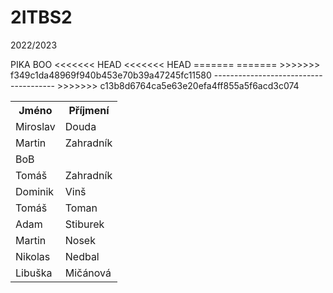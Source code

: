 # 2ITBS2
2022/2023

<html>
	<body>
		<table>
			<th>Jméno</th>
			<th>Příjmení</th>
			<tr>
				<td>Miroslav</td>
				<td>Douda</td>
				PIKA BOO
			<tr>
				<td>Martin</td>
				<td>Zahradník</td>
			</tr>
			</tr>
			<tr>
				<td>BoB</td>
			</tr>
			<tr>	
				<td>Tomáš</td>
				<td>Zahradník</td>
			</tr>
			<tr>
				<td>Dominik</td>
				<td>Vinš</td>
			</tr>
			<tr>
				<td>Tomáš</td>
				<td>Toman</td>
			</tr>
				<td>Adam</td>
				<td>Stiburek</td>
			<tr>
                        <tr>
                                <td>Martin</td>
                                <td>Nosek</td>
                        <tr>
<<<<<<< HEAD
			<tr>
<<<<<<< HEAD
				<td>Nikolas</td>
				<td>Nedbal</td>
			</tr>
=======
=======
				<td>Libuška</td>
				<td>Mičánová</td>
			</tr>
>>>>>>> f349c1da48969f940b453e70b39a47245fc11580
			--------------------------------------
>>>>>>> c13b8d6764ca5e63e20efa4ff855a5f6acd3c074
		</table>
	</body>
</html>
